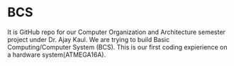# BCS
It is GitHub repo for our Computer Organization and Architecture semester project under Dr. Ajay Kaul.
We are trying to build Basic Computing/Computer System (BCS).
This is our first coding expierience on a hardware system(ATMEGA16A).
